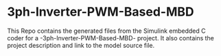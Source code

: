# 3ph-Inverter-PWM-Based-MBD
This Repo contains the generated files from the Simulink embedded C coder for a -3ph-Inverter-PWM-Based-MBD- project. It also contains the project description and link to the model source file. 
